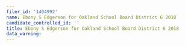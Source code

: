 ```yaml
---
filer_id: '1404992'
name: Ebony S Edgerson for Oakland School Board District 6 2018
candidate_controlled_id: ''
title: Ebony S Edgerson for Oakland School Board District 6 2018
data_warning: 
---
```

